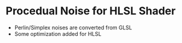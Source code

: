 # Procedual Noise for HLSL Shader
- Perlin/Simplex noises are converted from GLSL
- Some optimization added for HLSL

